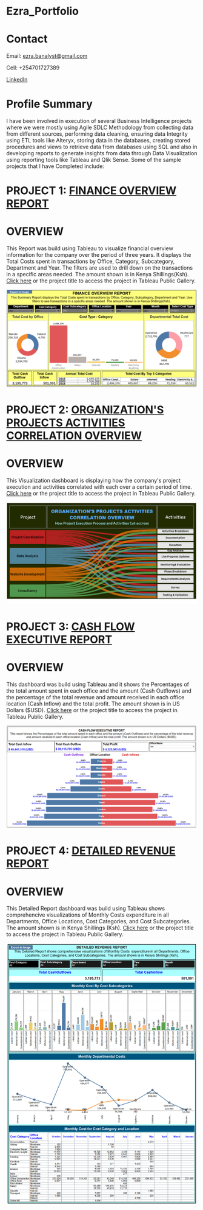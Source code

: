 # Ezra_Portfolio

# Contact
Email: ezra.banalyst@gmail.com

Cell: +254701727389

[LinkedIn](https://www.linkedin.com/in/ezra-lang-at-265694147/)

# Profile Summary
I have been involved in execution of several Business Intelligence projects where we were mostly using Agile SDLC Methodology from collecting data from different sources, performing data cleaning, ensuring data Integrity using ETL tools like Alteryx, storing data in the databases, creating stored procedures and views to retrieve data from databases using SQL and also in developing reports to generate insights from data through Data Visualization using reporting tools like Tableau and Qlik Sense. Some of the sample projects that I have Completed include:

# PROJECT 1: [FINANCE OVERVIEW REPORT](https://public.tableau.com/app/profile/ezra.lang.at/viz/FINANCEOVERVIEWREPORT/SummaryReport)
# OVERVIEW
This Report was build using Tableau to visualize financial overview information for the company over the period of three years. It displays the Total Costs spent in transactions by Office, Category, Subcategory, Department and Year. The filters are used to drill down on the transactions in a specific areas needed. The amount shown is in Kenya Shillings(Ksh). [Click here](https://public.tableau.com/app/profile/ezra.lang.at/viz/FINANCEOVERVIEWREPORT/SummaryReport) or the project title to access the project in Tableau Public Gallery.

![](/images/FINANCE%20OVERVIEW%20REPORT.PNG)

# PROJECT 2: [ORGANIZATION'S PROJECTS ACTIVITIES CORRELATION OVERVIEW](https://public.tableau.com/app/profile/ezra.lang.at/viz/ProjectActivitiesCorrelationOverview_16237510647400/ProjectActivitiesCorrelationOverview)
# OVERVIEW
 
 This Visualization dashboard is displaying how the company's project execution and activities correlated with each over a certain period of time.
 [Click here](https://public.tableau.com/app/profile/ezra.lang.at/viz/ProjectActivitiesCorrelationOverview_16237510647400/ProjectActivitiesCorrelationOverview) or the project title to access the project in Tableau Public Gallery.
 
 ![](/images/ORGANIZATION'S%20PROJECTS%20ACTIVITIES%20CORRELATION%20OVERVIEW.PNG)


# PROJECT 3: [CASH FLOW EXECUTIVE REPORT](https://public.tableau.com/app/profile/ezra.lang.at/viz/CASHFLOWEXECUTIVEREPORT/FinanceInformationReport)
# OVERVIEW

This dashboard was build using Tableau and it shows the Percentages of the total amount spent in each office and the amount (Cash Outflows) and the percentage of the total revenue and amount received in each office location (Cash Inflow) and the total profit. The amount shown is in US Dollars ($USD). [Click here](https://public.tableau.com/app/profile/ezra.lang.at/viz/CASHFLOWEXECUTIVEREPORT/FinanceInformationReport) or the project title to access the project in Tableau Public Gallery.

![](/images/CASH%20FLOW%20EXECUTIVE%20REPORT.PNG)

# PROJECT 4: [DETAILED REVENUE REPORT](https://public.tableau.com/app/profile/ezra.lang.at/viz/DETAILEDREVENUEREPORT/DetailedReport)
# OVERVIEW

This Detailed Report dashboard was build using Tableau shows comprehencive visualizations of Monthly Costs  expenditure in all Departments, Office Locations, Cost Categories, and Cost Subcategories. The amount shown is in Kenya Shillings (Ksh). [Click here](https://public.tableau.com/app/profile/ezra.lang.at/viz/DETAILEDREVENUEREPORT/DetailedReport) or the project title to access the project in Tableau Public Gallery.

![](/images/Detailed_Revenue_Report.png)
